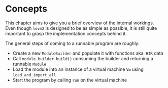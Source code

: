 # Concepts

This chapter aims to give you a brief overview of the internal workings. Even though `lovm2` is designed to be as simple as possible, it is still quite important to grasp the implementation concepts behind it.

The general steps of coming to a runnable program are roughly:

- Create a new `ModuleBuilder` and populate it with functions aka. `HIR` data
- Call `module_builder.build()` consuming the builder and returning a runnable `Module`
- Load the module into an instance of a virtual machine `Vm` using `load_and_import_all`
- Start the program by calling `run` on the virtual machine
